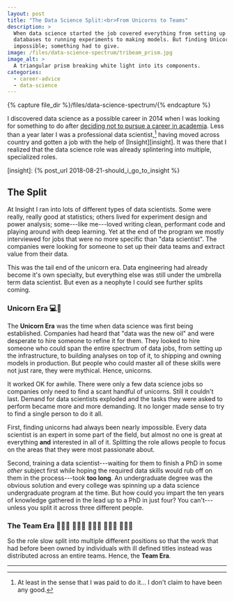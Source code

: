 ```yaml
---
layout: post
title: "The Data Science Split:<br>From Unicorns to Teams"
description: >
  When data science started the job covered everything from setting up
  databases to running experiments to making models. But finding Unicorns was
  impossible; something had to give.
image: /files/data-science-spectrum/tribeam_prism.jpg
image_alt: >
  A triangular prism breaking white light into its components.
categories:
  - career-advice
  - data-science
---
```


{% capture file_dir %}/files/data-science-spectrum/{% endcapture %}

I discovered data science as a possible career in 2014 when I was looking for
something to do after [deciding not to pursue a career in academia][phd]. Less
than a year later I was a professional data scientist,[^pro] having moved
across country and gotten a job with the help of [Insight][insight]. It was
there that I realized that the data science role was already splintering into
multiple, specialized roles.

[^pro]: At least in the sense that I was paid to do it... I don't claim to
    have been any good.

[phd]: /blog/should-i-get-a-phd/#but-there-are-no-jobs
[insight]: {% post_url 2018-08-21-should_i_go_to_insight %}

## The Split

At Insight I ran into lots of different types of data scientists. Some were
really, really good at statistics; others lived for experiment design and
power analysis; some---like me---loved writing clean, performant code and
playing around with deep learning. Yet at the end of the program we mostly
interviewed for jobs that were no more specific than "data scientist". The
companies were looking for someone to set up their data teams and extract
value from their data.

This was the tail end of the unicorn era. Data engineering had already become
it's own specialty, but everything else was still under the umbrella term
data scientist. But even as a neophyte I could see further splits coming.

### Unicorn Era 💻🦄

The **Unicorn Era** was the time when data science was first being
established. Companies had heard that "data was the new oil" and were
desperate to hire someone to refine it for them. They looked to hire
someone who could span the entire spectrum of data jobs, from setting up the
infrastructure, to building analyses on top of it, to shipping and owning
models in production. But people who could master all of these skills were not
just rare, they were mythical. Hence, unicorns.

It worked OK for awhile. There were only a few data science jobs so companies
only need to find a scant handful of unicorns. Still it couldn't last. Demand
for data scientists exploded and the tasks they were asked to perform became
more and more demanding. It no longer made sense to try to find a single
person to do it all. 

First, finding unicorns had always been nearly impossible. Every data
scientist is an expert in some part of the field, but almost no one is great
at everything **and** interested in all of it. Splitting the role allows
people to focus on the areas that they were most passionate about.

Second, training a data scientist---waiting for them to finish a PhD in some
_other_ subject first while hoping the required data skills would rub off on
them in the process---took **too long**. An undergraduate degree was the
obvious solution and every college was spinning up a data science
undergraduate program at the time. But how could you impart the ten years of
knowledge gathered in the lead up to a PhD in just four? You can't--- unless
you split it across three different people.

### The Team Era 🧑🏾‍💻 🧑🏻‍💻 🧑🏿‍💻 🧑🏽‍💻 🧑🏼‍💻

So the role slow split into multiple different positions so that the work that
had before been owned by individuals with ill defined titles instead was
distributed across an entire teams. Hence, the **Team Era**.

---
